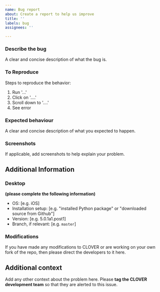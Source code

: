 ```yaml
---
name: Bug report
about: Create a report to help us improve
title: ''
labels: bug
assignees: ''

---
```


### Describe the bug
A clear and concise description of what the bug is.

### To Reproduce
Steps to reproduce the behavior:
1. Run '...'
2. Click on '....'
3. Scroll down to '....'
4. See error

### Expected behaviour
A clear and concise description of what you expected to happen.

### Screenshots
If applicable, add screenshots to help explain your problem.

## Additional Information
### Desktop
**(please complete the following information)**
 - OS: [e.g. iOS]
 - Installation setup: [e.g. "installed Python package" or "downloaded source from Github"]
 - Version: [e.g. 5.0.1a1.post1]
 - Branch, if relevant: [e.g. `master`]

### Modifications
If you have made any modifications to CLOVER or are working on your own fork of the repo, then please direct the developers to it here.

## Additional context
Add any other context about the problem here. Please **tag the CLOVER development team** so that they are alerted to this issue.
